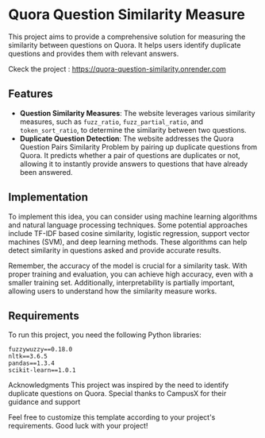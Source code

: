 # Quora Question Similarity Measure

This project aims to provide a comprehensive solution for measuring the similarity between questions on Quora. It helps users identify duplicate questions and provides them with relevant answers.

Ckeck the project  : https://quora-question-similarity.onrender.com

## Features

- **Question Similarity Measures**: The website leverages various similarity measures, such as `fuzz_ratio`, `fuzz_partial_ratio`, and `token_sort_ratio`, to determine the similarity between two questions.
- **Duplicate Question Detection**: The website addresses the Quora Question Pairs Similarity Problem by pairing up duplicate questions from Quora. It predicts whether a pair of questions are duplicates or not, allowing it to instantly provide answers to questions that have already been answered.

## Implementation

To implement this idea, you can consider using machine learning algorithms and natural language processing techniques. Some potential approaches include TF-IDF based cosine similarity, logistic regression, support vector machines (SVM), and deep learning methods. These algorithms can help detect similarity in questions asked and provide accurate results.

Remember, the accuracy of the model is crucial for a similarity task. With proper training and evaluation, you can achieve high accuracy, even with a smaller training set. Additionally, interpretability is partially important, allowing users to understand how the similarity measure works.

## Requirements

To run this project, you need the following Python libraries:

```plaintext
fuzzywuzzy==0.18.0
nltk==3.6.5
pandas==1.3.4
scikit-learn==1.0.1
```

Acknowledgments
This project was inspired by the need to identify duplicate questions on Quora.
Special thanks to CampusX for their guidance and support


Feel free to customize this template according to your project's requirements. Good luck with your project!

